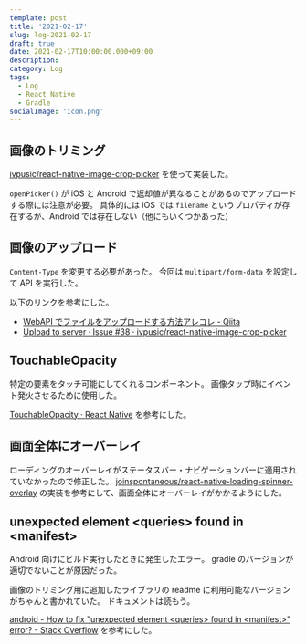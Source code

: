 ```yaml
---
template: post
title: '2021-02-17'
slug: log-2021-02-17
draft: true
date: 2021-02-17T10:00:00.000+09:00
description:
category: Log
tags:
  - Log
  - React Native
  - Gradle
socialImage: 'icon.png'
---
```


## 画像のトリミング

[ivpusic/react-native-image-crop-picker](https://github.com/ivpusic/react-native-image-crop-picker) を使って実装した。

`openPicker()` が iOS と Android で返却値が異なることがあるのでアップロードする際には注意が必要。
具体的には iOS では `filename` というプロパティが存在するが、Android では存在しない（他にもいくつかあった）

## 画像のアップロード

`Content-Type` を変更する必要があった。
今回は `multipart/form-data` を設定して API を実行した。

以下のリンクを参考にした。

- [WebAPI でファイルをアップロードする方法アレコレ - Qiita](https://qiita.com/mserizawa/items/7f1b9e5077fd3a9d336b)
- [Upload to server · Issue #38 · ivpusic/react-native-image-crop-picker](https://github.com/ivpusic/react-native-image-crop-picker/issues/38)

## TouchableOpacity

特定の要素をタッチ可能にしてくれるコンポーネント。
画像タップ時にイベント発火させるために使用した。

[TouchableOpacity · React Native](https://reactnative.dev/docs/touchableopacity) を参考にした。

## 画面全体にオーバーレイ

ローディングのオーバーレイがステータスバー・ナビゲーションバーに適用されていなかったので修正した。
[joinspontaneous/react-native-loading-spinner-overlay](https://github.com/joinspontaneous/react-native-loading-spinner-overlay) の実装を参考にして、画面全体にオーバーレイがかかるようにした。

## unexpected element \<queries> found in \<manifest>

Android 向けにビルド実行したときに発生したエラー。
gradle のバージョンが適切でないことが原因だった。

画像のトリミング用に追加したライブラリの readme に利用可能なバージョンがちゃんと書かれていた。
ドキュメントは読もう。

[android - How to fix "unexpected element \<queries> found in \<manifest>" error? - Stack Overflow](https://stackoverflow.com/questions/62969917/how-to-fix-unexpected-element-queries-found-in-manifest-error) を参考にした。
